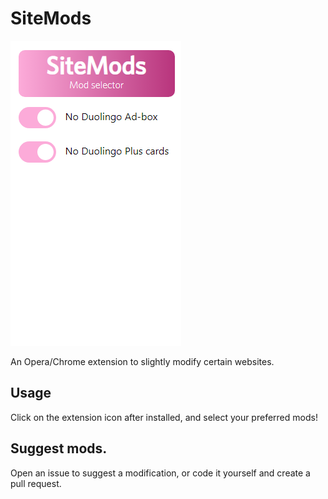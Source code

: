 # SiteMods

![Screenshot](https://github.com/DoeHetGewoon/SiteMods/raw/master/media/screenshot.png)

An Opera/Chrome extension to slightly modify certain websites.

## Usage

Click on the extension icon after installed, and select your preferred mods!

## Suggest mods.

Open an issue to suggest a modification, or code it yourself and create a pull request.
